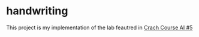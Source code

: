 # handwriting
This project is my implementation of the lab feautred in [Crach Course AI #5](https://www.youtube.com/watch?v=6nGCGYWMObE&t=4s)